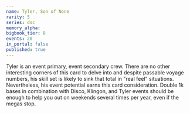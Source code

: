 ```yaml
---
name: Tyler, Son of None
rarity: 5
series: dsc
memory_alpha:
bigbook_tier: 8
events: 20
in_portal: false
published: true
---
```


Tyler is an event primary, event secondary crew. There are no other interesting corners of this card to delve into and despite passable voyage numbers, his skill set is likely to sink that total in "real feel" situations. Nevertheless, his event potential earns this card consideration. Double 1k bases in combination with Disco, Klingon, and Tyler events should be enough to help you out on weekends several times per year, even if the megas stop.

